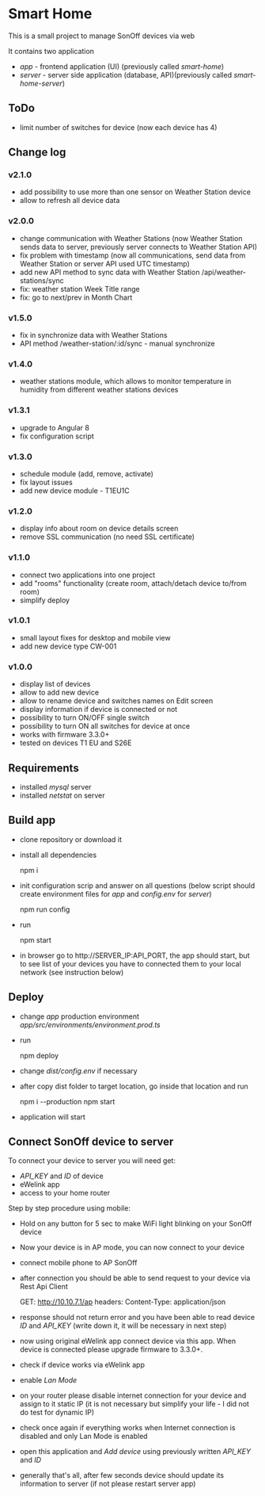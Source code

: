 # Smart Home

This is a small project to manage SonOff devices via web

It contains two application
 
 - _app_ - frontend application (UI) (previously called _smart-home_)
 - _server_ - server side application (database, API)(previously called _smart-home-server_) 

## ToDo

* limit number of switches for device (now each device has 4)

## Change log

### v2.1.0

- add possibility to use more than one sensor on Weather Station device
- allow to refresh all device data

### v2.0.0

- change communication with Weather Stations (now Weather Station sends data to server, previously server connects to Weather Station API)
- fix problem with timestamp (now all communications, send data from Weather Station or server API used UTC timestamp)
- add new API method to sync data with Weather Station /api/weather-stations/sync
- fix: weather station Week Title range
- fix: go to next/prev in Month Chart

### v1.5.0

- fix in synchronize data with Weather Stations
- API method /weather-station/:id/sync - manual synchronize

### v1.4.0

- weather stations module, which allows to monitor temperature in humidity from different weather stations devices

### v1.3.1

- upgrade to Angular 8
- fix configuration script

### v1.3.0
- schedule module (add, remove, activate)
- fix layout issues
- add new device module - T1EU1C

### v1.2.0
- display info about room on device details screen
- remove SSL communication (no need SSL certificate)

### v1.1.0
- connect two applications into one project
- add "rooms" functionality (create room, attach/detach device to/from room)
- simplify deploy

### v1.0.1

* small layout fixes for desktop and mobile view
* add new device type CW-001

### v1.0.0
* display list of devices
* allow to add new device
* allow to rename device and switches names on Edit screen
* display information if device is connected or not
* possibility to turn ON/OFF single switch
* possibility to turn ON all switches for device at once
* works with firmware 3.3.0+
* tested on devices T1 EU and S26E

## Requirements

* installed _mysql_ server
* installed _netstat_ on server

## Build app

* clone repository or download it
* install all dependencies

    
    npm i

* init configuration scrip and answer on all questions (below script should create environment files for _app_ and _config.env_ for _server_) 


    npm run config
        
* run


    npm start
   
* in browser go to http://SERVER_IP:API_PORT, the app should start, but to see list of your devices you have to connected them to your local network (see instruction below)

## Deploy

* change _app_ production environment _app/src/environments/environment.prod.ts_
* run

    
    npm deploy    

* change _dist/config.env_ if necessary
* after copy dist folder to target location, go inside that location and run


    npm i --production
    npm start
    
* application will start 


## Connect SonOff device to server

To connect your device to server you will need get:
 
* _API_KEY_ and _ID_ of device
* eWelink app
* access to your home router

Step by step procedure using mobile:
 
* Hold on any button for 5 sec to make WiFi light blinking on your SonOff device
* Now your device is in AP mode, you can now connect to your device 
* connect mobile phone to AP SonOff
* after connection you should be able to send request to your device via Rest Api Client
    
    
    GET: http://10.10.7.1/ap
    headers: Content-Type: application/json

* response should not return error and you have been able to read device _ID_ and _API_KEY_ (write down it, it will be necessary in next step)
* now using original eWelink app connect device via this app. When device is connected please upgrade firmware to 3.3.0+.
* check if device works via eWelink app
* enable _Lan Mode_
* on your router please disable internet connection for your device and assign to it static IP (it is not necessary but simplify your life - I did not do test for dynamic IP)
* check once again if everything works when Internet connection is disabled and only Lan Mode is enabled
* open this application and _Add device_ using previously written _API_KEY_ and _ID_
* generally that's all, after few seconds device should update its information to server (if not please restart server app)
 
